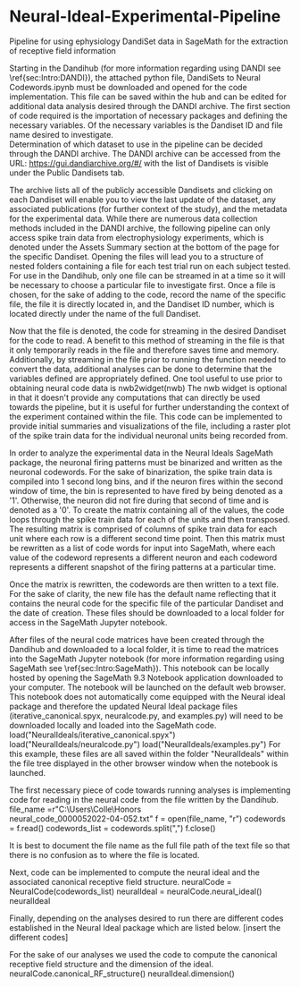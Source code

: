 # Neural-Ideal-Experimental-Pipeline
Pipeline for using ephysiology DandiSet data in SageMath for the extraction of receptive field information

Starting in the Dandihub (for more information regarding using DANDI see \ref{sec:Intro:DANDI}), the attached python file, DandiSets to Neural Codewords.ipynb must be downloaded and opened for the code implementation. This file can be saved within the hub and can be edited for additional data analysis desired through the DANDI archive. The first section of code required is the importation of necessary packages and defining the necessary variables. Of the necessary variables is the Dandiset ID and file name desired to investigate.  
Determination of which dataset to use in the pipeline can be decided through the DANDI archive. The DANDI archive can be accessed from the URL:
    https://gui.dandiarchive.org/#/
with the list of Dandisets is visible under the Public Dandisets tab.

  The archive lists all of the publicly accessible Dandisets and clicking on each Dandiset will enable you to view the last update of the dataset, any associated publications (for further context of the study), and the metadata for the experimental data. While there are numerous data collection methods included in the DANDI archive, the following pipeline can only access spike train data from electrophysiology experiments, which is denoted under the Assets Summary section at the bottom of the page for the specific Dandiset. Opening the files will lead you to a structure of nested folders containing a file for each test trial run on each subject tested. For use in the Dandihub, only one file can be streamed in at a time so it will be necessary to choose a particular file to investigate first. Once a file is chosen, for the sake of adding to the code, record the name of the specific file, the file it is directly located in, and the Dandiset ID number, which is located directly under the name of the full Dandiset. 

Now that the file is denoted, the code for streaming in the desired Dandiset for the code to read. A benefit to this method of streaming in the file is that it only temporarily reads in the file and therefore saves time and memory. Additionally, by streaming in the file prior to running the function needed to convert the data, additional analyses can be done to determine that the variables defined are appropriately defined. One tool useful to use prior to obtaining neural code data is
nwb2widget(nwb)
The nwb widget is optional in that it doesn't provide any computations that can directly be used towards the pipeline, but it is useful for further understanding the context of the experiment contained within the file. This code can be implemented to provide initial summaries and visualizations of the file, including a raster plot of the spike train data for the individual neuronal units being recorded from.

In order to analyze the experimental data in the Neural Ideals SageMath package, the neuronal firing patterns must be binarized and written as the neuronal codewords. For the sake of binarization, the spike train data is compiled into 1 second long bins, and if the neuron fires within the second window of time, the bin is represented to have fired by being denoted as a '1'. Otherwise, the neuron did not fire during that second of time and is denoted as a '0'. To create the matrix containing all of the values, the code loops through the spike train data for each of the units and then transposed. The resulting matrix is comprised of columns of spike train data for each unit where each row is a different second time point. Then this matrix must be rewritten as a list of code words for input into SageMath, where each value of the codeword represents a different neuron and each codeword represents a different snapshot of the firing patterns at a particular time.

Once the matrix is rewritten, the codewords are then written to a text file. For the sake of clarity, the new file has the default name reflecting that it contains the neural code for the specific file of the particular Dandiset and the date of creation. These files should be downloaded to a local folder for access in the SageMath Jupyter notebook.

After files of the neural code matrices have been created through the Dandihub and downloaded to a local folder, it is time to read the matrices into the SageMath Jupyter notebook (for more information regarding using SageMath see \ref{sec:Intro:SageMath}). This notebook can be locally hosted by opening the SageMath 9.3 Notebook application downloaded to your computer. The notebook will be launched on the default web browser. This notebook does not automatically come equipped with the Neural ideal package and therefore the updated Neural Ideal package files (iterative_canonical.spyx, neuralcode.py, and examples.py) will need to be downloaded locally and loaded into the SageMath code. 
load("NeuralIdeals/iterative_canonical.spyx")
load("NeuralIdeals/neuralcode.py")
load("NeuralIdeals/examples.py")
For this example, these files are all saved within the folder "NeuralIdeals" within the file tree displayed in the other browser window when the notebook is launched.

The first necessary piece of code towards running analyses is implementing code for reading in the neural code from the file written by the Dandihub. 
file_name =r"C:\Users\Colle\Honors\
            neural_code_0000052022-04-052.txt"
f = open(file_name, "r")
codewords = f.read()
codewords_list = codewords.split(",")
f.close()

It is best to document the file name as the full file path of the text file so that there is no confusion as to where the file is located.

Next, code can be implemented to compute the neural ideal and the associated canonical receptive field structure. 
neuralCode = NeuralCode(codewords_list)
neuralIdeal = neuralCode.neural_ideal()
neuralIdeal

Finally, depending on the analyses desired to run there are different codes established in the Neural Ideal package which are listed below. [insert the different codes]

For the sake of our analyses we used the code to compute the canonical receptive field structure and the dimension of the ideal.
    neuralCode.canonical_RF_structure()
    neuralIdeal.dimension()

